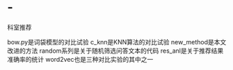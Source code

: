 # -
科室推荐

bow.py是词袋模型的对比试验
c_knn是KNN算法的对比试验
new_method是本文改进的方法
random系列是关于随机筛选问答文本的代码
res_anl是关于推荐结果准确率的统计
word2vec也是三种对比实验的其中之一
